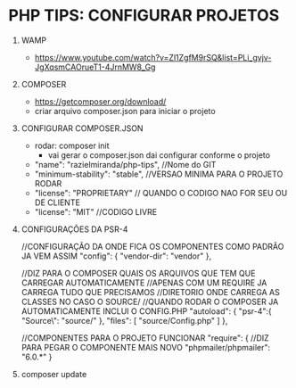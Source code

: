 # PHP TIPS: CONFIGURAR PROJETOS

1. WAMP
    - https://www.youtube.com/watch?v=Zl1ZgfM9rSQ&list=PLi_gvjv-JgXqsmCAOrueT1-4JrnMW8_Gg

2. COMPOSER
    - https://getcomposer.org/download/
    - criar arquivo composer.json para iniciar o projeto

3. CONFIGURAR COMPOSER.JSON
    - rodar: composer init
        - vai gerar o composer.json dai configurar conforme o projeto
    - "name": "razielmiranda/php-tips", //Nome do GIT
    - "minimum-stability": "stable", //VERSAO MINIMA PARA O PROJETO RODAR
    - "license": "PROPRIETARY" // QUANDO O CODIGO NAO FOR SEU OU DE CLIENTE
    - "license": "MIT" //CODIGO LIVRE

4. CONFIGURAÇÕES DA PSR-4

    //CONFIGURAÇÃO DA ONDE FICA OS COMPONENTES COMO PADRÃO JA VEM ASSIM
    "config": {
        "vendor-dir": "vendor"
    },

    //DIZ PARA O COMPOSER QUAIS OS ARQUIVOS QUE TEM QUE CARREGAR AUTOMATICAMENTE
    //APENAS COM UM REQUIRE JA CARREGA TUDO QUE PRECISAMOS
    //DIRETORIO ONDE CARREGA AS CLASSES NO CASO O SOURCE/
    //QUANDO RODAR O COMPOSER JA AUTOMATICAMENTE INCLUI O CONFIG.PHP    "autoload": {
        "psr-4":{
            "Source\\": "source/"
        },
        "files": [
            "source/Config.php"
        ]
    },

    //COMPONENTES PARA O PROJETO FUNCIONAR
    "require": {
        //DIZ PARA PEGAR O COMPONENTE MAIS NOVO
        "phpmailer/phpmailer": "6.0.*"
    }

5. composer update